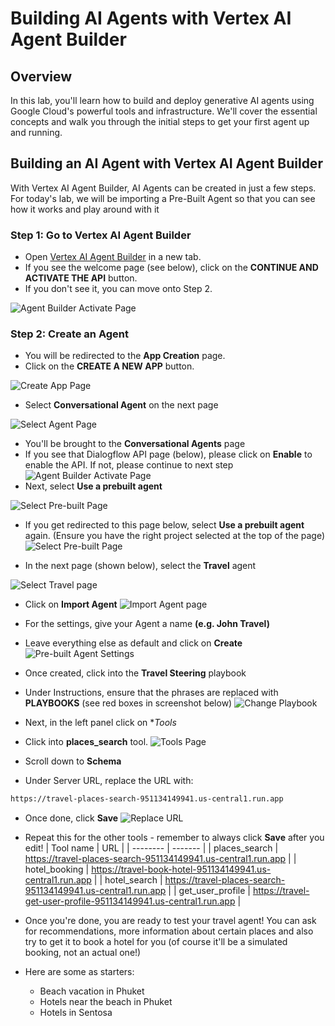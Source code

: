 # Building AI Agents with Vertex AI Agent Builder

## Overview
In this lab, you'll learn how to build and deploy generative AI agents using Google Cloud's powerful tools and infrastructure. We'll cover the essential concepts and walk you through the initial steps to get your first agent up and running.

## Building an AI Agent with Vertex AI Agent Builder

With Vertex AI Agent Builder, AI Agents can be created in just a few steps. For today's lab, we will be importing a Pre-Built Agent so that you can see how it works and play around with it
### Step 1: Go to Vertex AI Agent Builder
- Open [Vertex AI Agent Builder](https://console.cloud.google.com/gen-app-builder) in a new tab.
- If you see the welcome page (see below), click on the **CONTINUE AND ACTIVATE THE API** button.
- If you don't see it, you can move onto Step 2.
    
![Agent Builder Activate Page](./images/agent_builder_api.png)

### Step 2: Create an Agent
- You will be redirected to the **App Creation** page. 
- Click on the **CREATE A NEW APP** button.

![Create App Page](./agents-images/2.png)

- Select **Conversational Agent** on the next page

![Select Agent Page](./images/select_agent.png)

- You'll be brought to the **Conversational Agents** page
- If you see that Dialogflow API page (below), please click on **Enable** to enable the API. If not, please continue to next step
![Agent Builder Activate Page](./images/df_enable.png)
- Next, select **Use a prebuilt agent**

![Select Pre-built Page](./images/select_prebuilt.png)

- If you get redirected to this page below, select **Use a prebuilt agent** again. (Ensure you have the right project selected at the top of the page)
![Select Pre-built Page](./images/use_prebuilt.png)

- In the next page (shown below), select the **Travel** agent

![Select Travel page](./images/select_travel.png)

- Click on **Import Agent**
![Import Agent page](./images/import_agent.png)

- For the settings, give your Agent a name **(e.g. John Travel)**
- Leave everything else as default and click on **Create**
![Pre-built Agent Settings](./images/prebuilt_agent_settings.png)

- Once created, click into the **Travel Steering** playbook
- Under Instructions, ensure that the phrases are replaced with **PLAYBOOKS** (see red boxes in screenshot below)
![Change Playbook](./images/change_playbook.png)

- Next, in the left panel click on **Tools*
- Click into **places_search** tool.
![Tools Page](./images/tools_page.png)

- Scroll down to **Schema**
- Under Server URL, replace the URL with:
```bash
https://travel-places-search-951134149941.us-central1.run.app
```
- Once done, click **Save**
![Replace URL](./images/replace_server_url.png)

- Repeat this for the other tools - remember to always click **Save** after you edit!
| Tool name | URL |
| -------- | ------- |
| places_search | https://travel-places-search-951134149941.us-central1.run.app |
| hotel_booking | https://travel-book-hotel-951134149941.us-central1.run.app |
| hotel_search | https://travel-places-search-951134149941.us-central1.run.app |
| get_user_profile | https://travel-get-user-profile-951134149941.us-central1.run.app |

- Once you're done, you are ready to test your travel agent! You can ask for recommendations, more information about certain places and also try to get it to book a hotel for you (of course it'll be a simulated booking, not an actual one!)
- Here are some as starters:
    - Beach vacation in Phuket
    - Hotels near the beach in Phuket
    - Hotels in Sentosa
    



